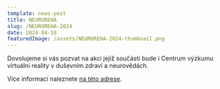 ```yaml
---
template: news-post
title: NEUROREHA
slug: /NEUROREHA-2024
date: 2024-04-18
featuredImage: /assets/NEUROREHA-2024-thumbnail.png
---
```


Dovolujeme si vás pozvat na akci jejíž součástí bude i Centrum výzkumu virtuální reality v duševním zdraví a neurovědách.

Více informací naleznete [na této adrese](https://cnrs.cz/sympozium/).

